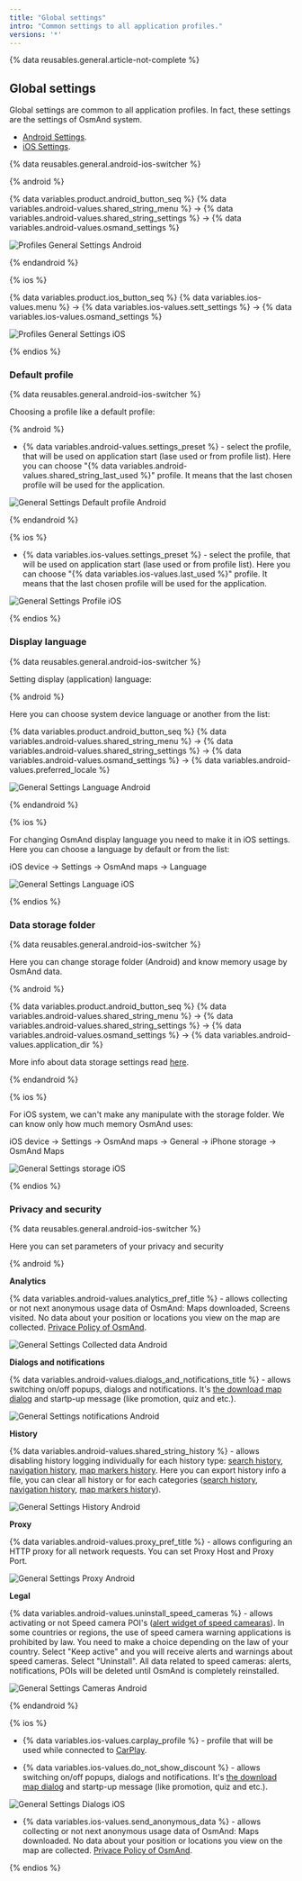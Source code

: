 ```yaml
---
title: "Global settings"
intro: "Common settings to all application profiles."
versions: '*'
---
```


{% data reusables.general.article-not-complete %}

## Global settings

Global settings are common to all application profiles. In fact, these settings are the settings of OsmAnd system.

- <a href="#" class="UnderlineNav-item platform-switcher" data-platform="android">Android Settings</a>.
- <a href="#" class="UnderlineNav-item platform-switcher" data-platform="ios">iOS Settings</a>.

{% data reusables.general.android-ios-switcher %}

{% android %}

{% data variables.product.android_button_seq %} {% data variables.android-values.shared_string_menu %} → {% data variables.android-values.shared_string_settings %} → {% data variables.android-values.osmand_settings %}

![Profiles General Settings Android](/assets/images/personal/profiles/general_settings_android.png)

{% endandroid %}

{% ios %}

{% data variables.product.ios_button_seq %} {% data variables.ios-values.menu %} → {% data variables.ios-values.sett_settings %} → {% data variables.ios-values.osmand_settings %}

![Profiles General Settings iOS](/assets/images/personal/profiles/general_settings_ios.png)

{% endios %}


### Default profile

{% data reusables.general.android-ios-switcher %}

Choosing a profile like a default profile:

{% android %}

- {% data variables.android-values.settings_preset %} - select the profile, that will be used on application start (lase used or from profile list). Here you can choose "{% data variables.android-values.shared_string_last_used %}" profile. It means that the last chosen profile will be used for the application.

![General Settings Default profile Android](/assets/images/personal/profiles/general_settings_default_profile_android.png)

{% endandroid %}

{% ios %}

- {% data variables.ios-values.settings_preset %} - select the profile, that will be used on application start (lase used or from profile list). Here you can choose "{% data variables.ios-values.last_used %}" profile. It means that the last chosen profile will be used for the application.

![General Settings Profile iOS](/assets/images/personal/profiles/general_settings_profile_ios.png)

{% endios %}


### Display language

{% data reusables.general.android-ios-switcher %}

Setting display (application) language: 

{% android %}

Here you can choose system device language or another from the list:

{% data variables.product.android_button_seq %} {% data variables.android-values.shared_string_menu %} → {% data variables.android-values.shared_string_settings %} → {% data variables.android-values.osmand_settings %} → {% data variables.android-values.preferred_locale %}

![General Settings Language Android](/assets/images/personal/profiles/general_settings_language_android.png)

{% endandroid %}

{% ios %}

For changing OsmAnd display language you need to make it in iOS settings. Here you can choose a language by default or from the list:

iOS device -> Settings -> OsmAnd maps -> Language

![General Settings Language iOS](/assets/images/personal/profiles/general_settings_language_ios.png)

{% endios %}

### Data storage folder

{% data reusables.general.android-ios-switcher %}

Here you can change storage folder (Android) and know memorу usage by OsmAnd data.

{% android %}

{% data variables.product.android_button_seq %} {% data variables.android-values.shared_string_menu %} → {% data variables.android-values.shared_string_settings %} → {% data variables.android-values.osmand_settings %} → {% data variables.android-values.application_dir %}

More info about data storage settings read [here](/osmand/personal/storage#data-storage-folder-android).

{% endandroid %}

{% ios %}

For iOS system, we can't make any manipulate with the storage folder. We can know only how much memory OsmAnd uses:

iOS device -> Settings -> OsmAnd maps -> General -> iPhone storage -> OsmAnd Maps 

![General Settings storage iOS](/assets/images/personal/profiles/general_settings_storage_ios.png)

{% endios %}

### Privacy and security

{% data reusables.general.android-ios-switcher %}

Here you can set parameters of your privacy and security

{% android %}

**Analytics**

{% data variables.android-values.analytics_pref_title %} - allows collecting or not next anonymous usage data of OsmAnd: Maps downloaded, Screens visited. No data about your position or locations you view on the map are collected. [Privace Policy of OsmAnd](https://osmand.net/help-online/privacy-policy).

![General Settings Collected data Android](/assets/images/personal/profiles/general_settings_collected_data_android.png)


**Dialogs and notifications**

{% data variables.android-values.dialogs_and_notifications_title %} - allows switching on/off popups, dialogs and notifications. It's [the download map dialog](/osmand/start-with/download-maps#download---map-zoom-in) and startp-up message (like promotion, quiz and etc.).

![General Settings notifications Android](/assets/images/personal/profiles/general_settings_notifications_android.png)

**History**

{% data variables.android-values.shared_string_history %} - allows disabling history logging individually for each history type: [search history](/osmand/search/search-history), [navigation history](/osmand/navigation/route-navigation#history), [map markers history](/osmand/personal/markers#history). Here you can export history info a file, you can clear all history or for each categories ([search history](/osmand/search/search-history), [navigation history](/osmand/navigation/route-navigation#history), [map markers history](/osmand/personal/markers#history)).

![General Settings History Android](/assets/images/personal/profiles/general_settings_history_android.png)


**Proxy**

{% data variables.android-values.proxy_pref_title %} - allows configuring an HTTP proxy for all network requests. You can set Proxy Host and Proxy Port.

![General Settings Proxy Android](/assets/images/personal/profiles/general_settings_proxy_android.png)

**Legal**

{% data variables.android-values.uninstall_speed_cameras %} - allows activating or not Speed camera POI's ([alert widget of speed camearas](/osmand/widgets/nav-widgets#alert-types)). In some countries or regions, the use of speed camera warning applications is prohibited by law. You need to make a choice depending on the law of your country.
Select "Keep active" and you will receive alerts and warnings about speed cameras.
Select "Uninstall". All data related to speed cameras: alerts, notifications, POIs will be deleted until OsmAnd is completely reinstalled.

![General Settings Cameras Android](/assets/images/personal/profiles/general_settings_cameras_android.png)

{% endandroid %}

{% ios %}

- {% data variables.ios-values.carplay_profile %} - profile that will be used while connected to [CarPlay](https://support.apple.com/en-gb/HT205634).

- {% data variables.ios-values.do_not_show_discount %} - allows switching on/off popups, dialogs and notifications. It's [the download map dialog](/osmand/start-with/download-maps#download---map-zoom-in) and startp-up message (like promotion, quiz and etc.).

![General Settings Dialogs iOS](/assets/images/personal/profiles/general_settings_dialogs_ios.png)

- {% data variables.ios-values.send_anonymous_data %} - allows collecting or not next anonymous usage data of OsmAnd: Maps downloaded. No data about your position or locations you view on the map are collected. [Privace Policy of OsmAnd](https://osmand.net/help-online/privacy-policy).

{% endios %}

